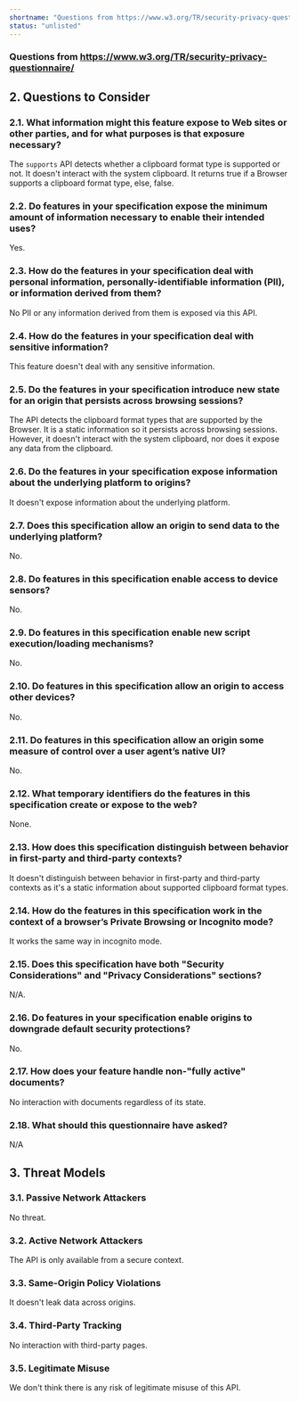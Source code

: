 ```yaml
---
shortname: "Questions from https://www.w3.org/TR/security-privacy-questionnaire/"
status: "unlisted"
---
```


### Questions from https://www.w3.org/TR/security-privacy-questionnaire/

## 2. Questions to Consider

### 2.1. What information might this feature expose to Web sites or other parties, and for what purposes is that exposure necessary?

The `supports` API detects whether a clipboard format type is supported or not. It doesn't interact with the system clipboard. It returns true if a Browser supports a clipboard format type, else, false.

### 2.2. Do features in your specification expose the minimum amount of information necessary to enable their intended uses?

Yes.

### 2.3. How do the features in your specification deal with personal information, personally-identifiable information (PII), or information derived from them?

No PII or any information derived from them is exposed via this API.

### 2.4. How do the features in your specification deal with sensitive information?

This feature doesn't deal with any sensitive information.

### 2.5. Do the features in your specification introduce new state for an origin that persists across browsing sessions?

The API detects the clipboard format types that are supported by the Browser. It is a static information so it persists across browsing sessions. However, it doesn't interact with the system clipboard, nor does it expose any data from the clipboard.

### 2.6. Do the features in your specification expose information about the underlying platform to origins?

It doesn't expose information about the underlying platform.

### 2.7. Does this specification allow an origin to send data to the underlying platform?

No.

### 2.8. Do features in this specification enable access to device sensors?

No.

### 2.9. Do features in this specification enable new script execution/loading mechanisms?

No.

### 2.10. Do features in this specification allow an origin to access other devices?

No.

### 2.11. Do features in this specification allow an origin some measure of control over a user agent’s native UI?

No.

### 2.12. What temporary identifiers do the features in this specification create or expose to the web?

None.

### 2.13. How does this specification distinguish between behavior in first-party and third-party contexts?

It doesn't distinguish between behavior in first-party and third-party contexts as it's a static information about supported clipboard format types.

### 2.14. How do the features in this specification work in the context of a browser’s Private Browsing or Incognito mode?

It works the same way in incognito mode.

### 2.15. Does this specification have both "Security Considerations" and "Privacy Considerations" sections?

N/A.

### 2.16. Do features in your specification enable origins to downgrade default security protections?

No.

### 2.17. How does your feature handle non-"fully active" documents?

No interaction with documents regardless of its state.

### 2.18. What should this questionnaire have asked?

N/A

## 3. Threat Models

### 3.1. Passive Network Attackers

No threat.

### 3.2. Active Network Attackers

The API is only available from a secure context.

### 3.3. Same-Origin Policy Violations

It doesn't leak data across origins.

### 3.4. Third-Party Tracking

No interaction with third-party pages.

### 3.5. Legitimate Misuse

We don't think there is any risk of legitimate misuse of this API.
